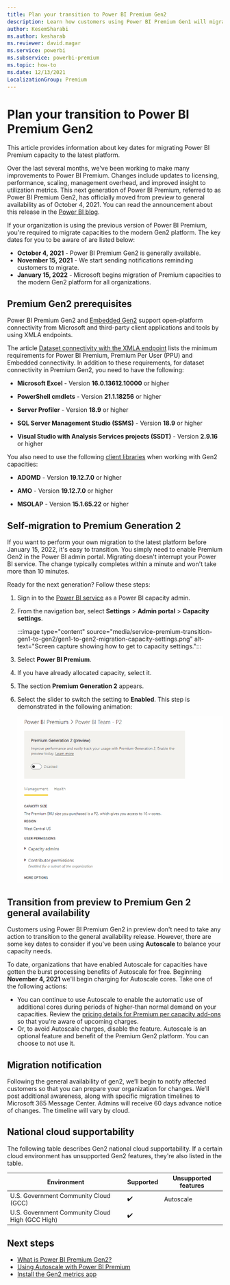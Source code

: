 ```yaml
---
title: Plan your transition to Power BI Premium Gen2
description: Learn how customers using Power BI Premium Gen1 will migrate to Premium Gen2 and key dates to plan for.
author: KesemSharabi
ms.author: kesharab
ms.reviewer: david.magar
ms.service: powerbi
ms.subservice: powerbi-premium
ms.topic: how-to
ms.date: 12/13/2021
LocalizationGroup: Premium
---
```


# Plan your transition to Power BI Premium Gen2

This article provides information about key dates for migrating Power BI Premium capacity to the latest platform.

Over the last several months, we've been working to make many improvements to Power BI Premium. Changes include updates to licensing, performance, scaling, management overhead, and improved insight to utilization metrics. This next generation of Power BI Premium, referred to as Power BI Premium Gen2, has officially moved from preview to general availability as of October 4, 2021. You can read the announcement about this release in the [Power BI blog](https://powerbi.microsoft.com/blog/).

If your organization is using the previous version of Power BI Premium, you're required to migrate capacities to the modern Gen2 platform. The key dates for you to be aware of are listed below:

* **October 4, 2021** - Power BI Premium Gen2 is generally available.
* **November 15, 2021** - We start sending notifications reminding customers to migrate.
* **January 15, 2022** - Microsoft begins migration of Premium capacities to the modern Gen2 platform for all organizations.

## Premium Gen2 prerequisites

Power BI Premium Gen2 and [Embedded Gen2](./../developer/embedded/power-bi-embedded-generation-2.md) support open-platform connectivity from Microsoft and third-party client applications and tools by using XMLA endpoints.

The article [Dataset connectivity with the XMLA endpoint](./../admin/service-premium-connect-tools.md) lists the minimum requirements for Power BI Premium, Premium Per User (PPU) and Embedded connectivity. In addition to these requirements, for dataset connectivity in Premium Gen2, you need to have the following:

* **Microsoft Excel** - Version **16.0.13612.10000** or higher

* **PowerShell cmdlets** - Version **21.1.18256** or higher

* **Server Profiler** - Version **18.9** or higher

* **SQL Server Management Studio (SSMS)** - Version **18.9** or higher

* **Visual Studio with Analysis Services projects (SSDT)** - Version **2.9.16** or higher

You also need to use the following [client libraries](service-premium-connect-tools.md#client-libraries) when working with Gen2 capacities:

* **ADOMD** - Version **19.12.7.0** or higher

* **AMO** - Version **19.12.7.0** or higher

* **MSOLAP** - Version **15.1.65.22** or higher

## Self-migration to Premium Generation 2

If you want to perform your own migration to the latest platform before January 15, 2022, it's easy to transition. You simply need to enable Premium Gen2 in the Power BI admin portal. Migrating doesn't interrupt your Power BI service. The change typically completes within a minute and won't take more than 10 minutes.

Ready for the next generation? Follow these steps:

1. Sign in to the [Power BI service](https://app.powerbi.com) as a Power BI capacity admin.
2. From the navigation bar, select **Settings** > **Admin portal** > **Capacity settings**.

    :::image type="content" source="media/service-premium-transition-gen1-to-gen2/gen1-to-gen2-migration-capacity-settings.png" alt-text="Screen capture showing how to get to capacity settings.":::

3. Select **Power BI Premium**.
4. If you have already allocated capacity, select it.
5. The section **Premium Generation 2** appears.
6. Select the slider to switch the setting to **Enabled**. This step is demonstrated in the following animation:

    ![Enabling Premium Generation 2](media/service-premium-what-is/enable-premium-gen2.gif#lightbox) 

## Transition from preview to Premium Gen 2 general availability

Customers using Power BI Premium Gen2 in preview don't need to take any action to transition to the general availability release. However, there are some key dates to consider if you've been using **Autoscale** to balance your capacity needs.

To date, organizations that have enabled Autoscale for capacities have gotten the burst processing benefits of Autoscale for free. Beginning **November 4, 2021** we'll begin charging for Autoscale cores. Take one of the following actions:

* You can continue to use Autoscale to enable the automatic use of additional cores during periods of higher-than normal demand on your capacities. Review the [pricing details for Premium per capacity add-ons](https://powerbi.microsoft.com/pricing/#premium-add-on-card-autoscale) so that you're aware of upcoming charges.
* Or, to avoid Autoscale charges, disable the feature. Autoscale is an optional feature and benefit of the Premium Gen2 platform. You can choose to not use it.

## Migration notification

Following the general availability of gen2, we’ll begin to notify affected customers so that you can prepare your organization for changes. We’ll post additional awareness, along with specific migration timelines to Microsoft 365 Message Center. Admins will receive 60 days advance notice of changes. The timeline will vary by cloud.

## National cloud supportability

The following table describes Gen2 national cloud supportability. If a certain cloud environment has unsupported Gen2 features, they're also listed in the table.

|Environment |Supported |Unsupported features |
|------------|----------|---------------------|
|U.S. Government Community Cloud (GCC)            |✔️ |Autoscale |
|U.S. Government Community Cloud High (GCC High) |✔️ |          |

## Next steps

* [What is Power BI Premium Gen2?](service-premium-gen2-what-is.md)
* [Using Autoscale with Power BI Premium](service-premium-auto-scale.md)
* [Install the Gen2 metrics app](service-premium-install-gen2-app.md)
